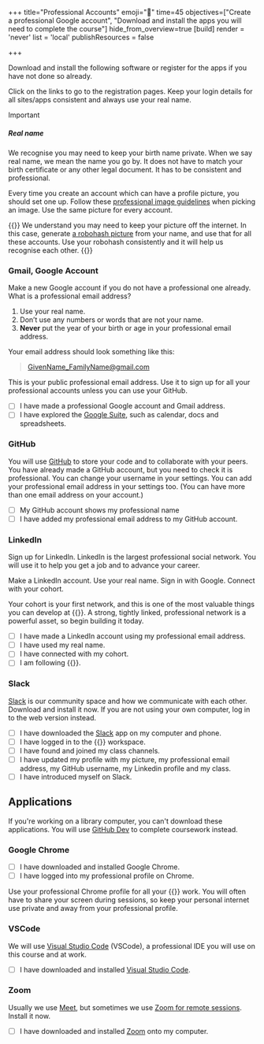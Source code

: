 +++
title="Professional Accounts"
emoji="🔐"
time=45
objectives=["Create a professional Google account", "Download and install the apps you will need to complete the course"]
hide_from_overview=true
[build]
  render = 'never'
  list = 'local'
  publishResources = false

+++

Download and install the following software or register for the apps if you have not done so already.

Click on the links to go to the registration pages. Keep your login details for all sites/apps consistent and always use your real name.

> [!IMPORTANT]
>
> ##### Real name
>
> We recognise you may need to keep your birth name private. When we say real name, we mean the name you go by. It does not have to match your birth certificate or any other legal document. It has to be consistent and professional.

Every time you create an account which can have a profile picture, you should set one up. Follow these [professional image guidelines](https://www.linkedin.com/business/talent/blog/product-tips/tips-for-taking-professional-linkedin-profile-pictures) when picking an image. Use the same picture for every account.

{{<note type="tip" title="Robohash" >}}
We understand you may need to keep your picture off the internet. In this case, generate [a robohash picture](https://robohash.org/) from your name, and use that for all these accounts. Use your robohash consistently and it will help us recognise each other.
{{</note>}}

### Gmail, Google Account

Make a new Google account if you do not have a professional one already. What is a professional email address?

1. Use your real name.
1. Don’t use any numbers or words that are not your name.
1. **Never** put the year of your birth or age in your professional email address.

Your email address should look something like this:

> GivenName_FamilyName@gmail.com

This is your public professional email address. Use it to sign up for all your professional accounts unless you can use your GitHub.

- [ ] I have made a professional Google account and Gmail address.
- [ ] I have explored the [Google Suite](https://applieddigitalskills.withgoogle.com/c/en/workspace), such as calendar, docs and spreadsheets.

### GitHub

You will use [GitHub](https://github.com/signup) to store your code and to collaborate with your peers. You have already made a GitHub account, but you need to check it is professional. You can change your username in your settings. You can add your professional email address in your settings too. (You can have more than one email address on your account.)

- [ ] My GitHub account shows my professional name
- [ ] I have added my professional email address to my GitHub account.

### LinkedIn

Sign up for LinkedIn. LinkedIn is the largest professional social network. You will use it to help you get a job and to advance your career.

Make a LinkedIn account. Use your real name. Sign in with Google. Connect with your cohort.

Your cohort is your first network, and this is one of the most valuable things you can develop at {{<our-name>}}. A strong, tightly linked, professional network is a powerful asset, so begin building it today.

- [ ] I have made a LinkedIn account using my professional email address.
- [ ] I have used my real name.
- [ ] I have connected with my cohort.
- [ ] I am following {{<our-name>}}.

### Slack

[Slack](https://slack.com/intl/en-gb) is our community space and how we communicate with each other. Download and install it now. If you are not using your own computer, log in to the web version instead.

- [ ] I have downloaded the [Slack](https://slack.com/intl/en-gb) app on my computer and phone.
- [ ] I have logged in to the {{<our-name>}} workspace.
- [ ] I have found and joined my class channels.
- [ ] I have updated my profile with my picture, my professional email address, my GitHub username, my Linkedin profile and my class.
- [ ] I have introduced myself on Slack.

## Applications

If you're working on a library computer, you can't download these applications. You will use [GitHub Dev](https://github.dev/) to complete coursework instead.

### Google Chrome

- [ ] I have downloaded and installed Google Chrome.
- [ ] I have logged into my professional profile on Chrome.

Use your professional Chrome profile for all your {{<our-name>}} work. You will often have to share your screen during sessions, so keep your personal internet use private and away from your professional profile.

### VSCode

We will use [Visual Studio Code](https://code.visualstudio.com/) (VSCode), a professional IDE you will use on this course and at work.

- [ ] I have downloaded and installed [Visual Studio Code](https://code.visualstudio.com/).

### Zoom

Usually we use [Meet](https://applieddigitalskills.withgoogle.com/c/college-and-continuing-education/en/google-meet-for-beginners/overview.html), but sometimes we use [Zoom for remote sessions](https://zoom.us/download). Install it now.

- [ ] I have downloaded and installed [Zoom](https://zoom.us/download) onto my computer.
